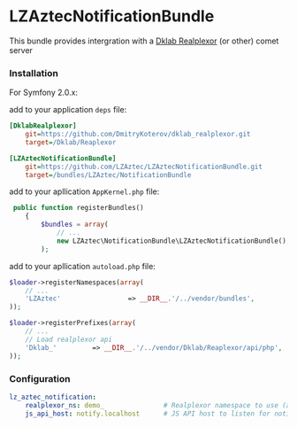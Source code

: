 LZAztecNotificationBundle
=========================

This bundle provides intergration with a [Dklab Realplexor](https://github.com/DmitryKoterov/dklab_realplexor) (or other) comet server

### Installation

For Symfony 2.0.x:

add to your application `deps` file:

```ini
[DklabRealplexor]
    git=https://github.com/DmitryKoterov/dklab_realplexor.git
    target=/Dklab/Reaplexor

[LZAztecNotificationBundle]
    git=https://github.com/LZAztec/LZAztecNotificationBundle.git
    target=/bundles/LZAztec/NotificationBundle
```

add to your apllication `AppKernel.php` file:
```php
 public function registerBundles()
    {
        $bundles = array(
            // ...
            new LZAztec\NotificationBundle\LZAztecNotificationBundle(),
        );
```

add to your apllication `autoload.php` file:
```php
$loader->registerNamespaces(array(
    // ...
    'LZAztec'                 => __DIR__.'/../vendor/bundles',
));

$loader->registerPrefixes(array(
    // ...
    // Load realplexor api
    'Dklab_'         => __DIR__.'/../vendor/Dklab/Reaplexor/api/php',
));
```

### Configuration

```yml
lz_aztec_notification:
    realplexor_ns: demo_               # Realplexor namespace to use (allowed alphanumeric characters and the underscore character)
    js_api_host: notify.localhost      # JS API host to listen for notifications
```